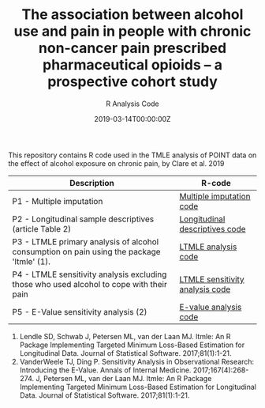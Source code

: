 ﻿---
title: 'The association between alcohol use and pain in people with chronic non-cancer pain prescribed pharmaceutical opioids – a prospective cohort study'
subtitle: 'R Analysis Code'
summary: R Analysis Code
authors:
- admin
tags:
- Opioids
- Causal inference
categories: []
date: "2019-03-14T00:00:00Z"
lastmod: "2019-06-20T00:00:00Z"
featured: false
draft: false
image:
  placement: 2
  caption: ""
  focal_point: ""
  preview_only: false
projects:
- Causal inference
---

This repository contains R code used in the TMLE analysis of POINT data on the effect of alcohol exposure on chronic pain, by Clare et al. 2019

| Description | R-code |
| --- | --- |
| P1 - Multiple imputation | [Multiple imputation code](Code/P1_multiple_imputation.R) |
| P2 - Longitudinal sample descriptives (article Table 2) | [Longitudinal descriptives code](Code/P2_descriptives.R) |
| P3 - LTMLE primary analysis of alcohol consumption on pain using the package 'ltmle' (1). | [LTMLE analysis code](Code/P3_ltmle_primary.R) |
| P4 - LTMLE sensitivity analysis excluding those who used alcohol to cope with their pain | [LTMLE sensitivity analysis code](Code/P4_ltmle_sensitivity.R) |
| P5 - E-Value sensitivity analysis (2) | [E-value analysis code](Code/P5_evalue_analysis.R) |


1. Lendle SD, Schwab J, Petersen ML, van der Laan MJ. ltmle: An R Package Implementing Targeted Minimum Loss-Based Estimation for Longitudinal Data. Journal of Statistical Software. 2017;81(1):1-21.
2. VanderWeele TJ, Ding P. Sensitivity Analysis in Observational Research: Introducing the E-Value. Annals of Internal Medicine. 2017;167(4):268-274.
J, Petersen ML, van der Laan MJ. ltmle: An R Package Implementing Targeted Minimum Loss-Based Estimation for Longitudinal Data. Journal of Statistical Software. 2017;81(1):1-21.